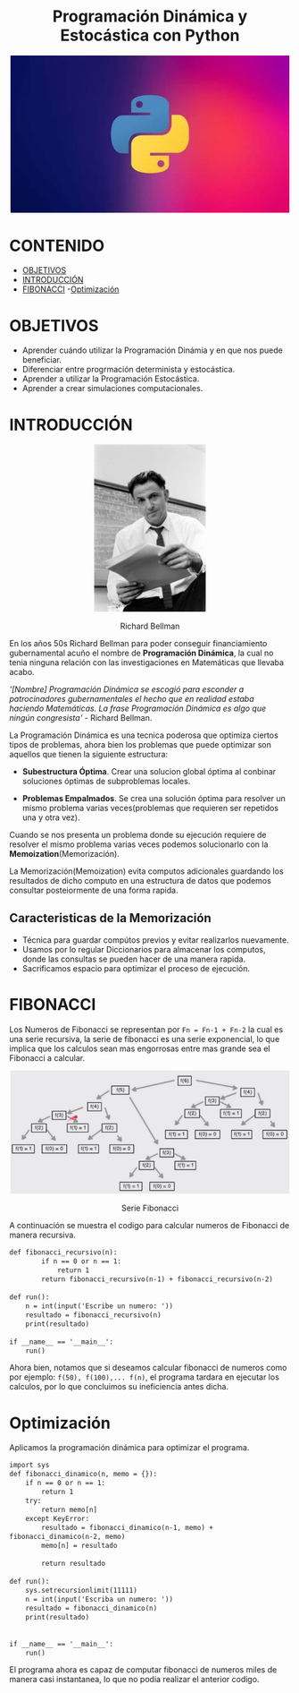 <div align="center">
  <h1>Programación Dinámica y Estocástica con Python</h1>
</div>

<div align="center"> 
  <img src="img_readme/OIP.jpg" width="500">
</div>

# CONTENIDO
- [OBJETIVOS](#OBJETIVOS)
- [INTRODUCCIÓN](#INTRODUCCIÓN)
- [FIBONACCI](#FIBONACCI)
	-[Optimización](#Optimización)

# OBJETIVOS
- Aprender cuándo utilizar la Programación Dinámia y en que nos puede beneficiar.
- Diferenciar entre progrmación determinista y estocástica.
- Aprender a utilizar la Programación Estocástica.
- Aprender a crear simulaciones computacionales.

# INTRODUCCIÓN

<div align="center"> 
  <img src="img_readme/Richard_Bellman.jpg" width="200">
  <p>Richard Bellman</p>
</div>

En los años 50s Richard Bellman para poder conseguir financiamiento gubernamental acuño el nombre de 
**Programación Dinámica**, la cual no tenia ninguna relación con las investigaciones en Matemáticas que llevaba acabo.

_'[Nombre] Programación Dinámica se escogió para esconder a patrocinadores gubernamentales el hecho que en realidad estaba haciendo Matemáticas. La frase Programación Dinámica es algo que ningún congresista'_ - Richard Bellman.

La Programación Dinámica es una tecnica poderosa que optimiza ciertos tipos de problemas, ahora bien los problemas que puede optimizar son aquellos que tienen la siguiente estructura:

- **Subestructura Óptima**. Crear una solucion global óptima al conbinar soluciones óptimas de subproblemas locales.

- **Problemas Empalmados**. Se crea una solución óptima para resolver un mismo problema varias veces(problemas que requieren ser repetidos una y otra vez).

Cuando se nos presenta un problema donde su ejecución requiere de resolver el mismo problema varias veces podemos solucionarlo con la **Memoization**(Memorización).

La Memorización(Memoization) evita computos adicionales guardando los resultados de dicho computo en una estructura de datos que podemos consultar posteiormente de una forma rapida.
<h2>
	Caracteristicas de la Memorización
</h2>

- Técnica para guardar compútos previos y evitar realizarlos nuevamente.
- Usamos por lo regular Diccionarios para almacenar los computos, donde las consultas se pueden hacer de una manera rapida.
- Sacrificamos espacio para optimizar el proceso de ejecución.

# FIBONACCI

Los Numeros de Fibonacci se representan por `Fn = Fn-1 + Fn-2` la cual es una serie recursiva, la serie de fibonacci es una serie exponencial, lo que implica que los calculos sean mas engorrosas entre mas grande sea el Fibonacci a calcular.

<div align="center">
  <img src="img_readme/fibonacci.png" width="500">
  <p>Serie Fibonacci</p>
</div>

A continuación se muestra el codigo para calcular numeros de Fibonacci de manera recursiva.

```
def fibonacci_recursivo(n):
        if n == 0 or n == 1:
            return 1
        return fibonacci_recursivo(n-1) + fibonacci_recursivo(n-2)

def run():
    n = int(input('Escribe un numero: '))
    resultado = fibonacci_recursivo(n)
    print(resultado)

if __name__ == '__main__':
    run()
```

Ahora bien, notamos que si deseamos calcular fibonacci de numeros como por ejemplo: `f(50), f(100),... f(n)`, el programa tardara en ejecutar los calculos, por lo que concluimos su ineficiencia antes dicha.

# Optimización

Aplicamos la programación dinámica para optimizar el programa.

```
import sys
def fibonacci_dinamico(n, memo = {}):
    if n == 0 or n == 1:
        return 1
    try:
        return memo[n]
    except KeyError:
        resultado = fibonacci_dinamico(n-1, memo) + fibonacci_dinamico(n-2, memo)
        memo[n] = resultado

        return resultado

def run():
    sys.setrecursionlimit(11111)
    n = int(input('Escriba un numero: '))
    resultado = fibonacci_dinamico(n)
    print(resultado)


if __name__ == '__main__':
    run() 
```

El programa ahora es capaz de computar fibonacci de numeros miles de manera casi instantanea, lo que no podia realizar el anterior codigo.
